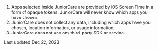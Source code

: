1. Apps selected inside JuniorCare are provided by iOS Screen Time in a form of opaque tokens. JuniorCare will never know which apps you have chosen.
2. JuniorCare does not collect any data, including which apps have you chosen, location information, or usage information.
3. JuniorCare does not use any third-party SDK or service.

Last updated Dec 22, 2023
